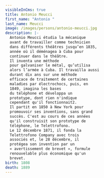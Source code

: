 ```yaml
---
visibleInCms: true
title: Antonio Meucci
first_name: "Antonio "
last_name: Meucci
image: /images/persons/antonio-meucci.jpg
description: |-
  Antonio Meucci étudia la mécanique
  avant de travailler comme technicien
  dans différents théâtres jusqu’en 1835,
  année où il déménagea à Cuba pour
  continuer dans le théâtre.
  Il inventa une méthode
  pour galvaniser le métal, qu’utilisa
  alors l’armée à Cuba. Il travailla aussi
  durant dix ans sur une méthode
  efficace de traitement de certaines
  maladies par électrochocs, puis, en
  1849, imagina les bases
  du téléphone et développa un
  prototype, dont rien n'indique
  cependant qu'il fonctionnait2.
  Il partit en 1850 à New York pour
  promouvoir ses inventions, sans grand
  succès. C'est au cours de ces années
  qu'il construisit son prototype de
  téléphone, le Telettrofono.
  Le 12 décembre 1871, il fonda la
  Telettrofono Company avec trois
  associés et, le 28 décembre, il
  protégea son invention par un
  « avertissement de brevet », formule
  renouvelable plus économique qu'un
  brevet.
birth: 1808
death: 1889
---
```

